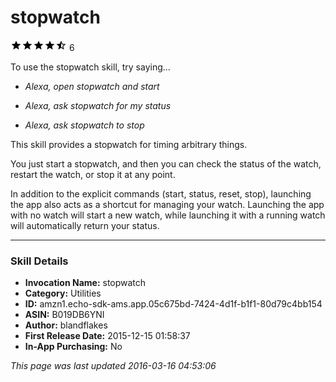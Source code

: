 # stopwatch
![4.8 stars](../../../images/ic_star_black_18dp_1x.png)![4.8 stars](../../../images/ic_star_black_18dp_1x.png)![4.8 stars](../../../images/ic_star_black_18dp_1x.png)![4.8 stars](../../../images/ic_star_black_18dp_1x.png)![4.8 stars](../../../images/ic_star_half_black_18dp_1x.png) 6

To use the stopwatch skill, try saying...

* *Alexa, open stopwatch and start*

* *Alexa, ask stopwatch for my status*

* *Alexa, ask stopwatch to stop*

This skill provides a stopwatch for timing arbitrary things.

You just start a stopwatch, and then you can check the status of the watch, restart the watch, or stop it at any point.

In addition to the explicit commands (start, status, reset, stop), launching the app also acts as a shortcut for managing your watch. Launching the app with no watch will start a new watch, while launching it with a running watch will automatically return your status.

***

### Skill Details

* **Invocation Name:** stopwatch
* **Category:** Utilities
* **ID:** amzn1.echo-sdk-ams.app.05c675bd-7424-4d1f-b1f1-80d79c4bb154
* **ASIN:** B019DB6YNI
* **Author:** blandflakes
* **First Release Date:** 2015-12-15 01:58:37
* **In-App Purchasing:** No

*This page was last updated 2016-03-16 04:53:06*
